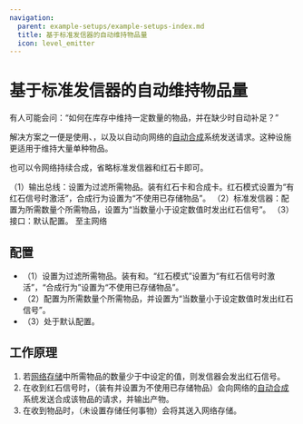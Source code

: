 ```yaml
---
navigation:
  parent: example-setups/example-setups-index.md
  title: 基于标准发信器的自动维持物品量
  icon: level_emitter
---
```


# 基于标准发信器的自动维持物品量

有人可能会问：“如何在库存中维持一定数量的物品，并在缺少时自动补足？”

解决方案之一便是使用<ItemLink id="export_bus" />、<ItemLink id="level_emitter" />，以及<ItemLink id="crafting_card" />以自动向网络的[自动合成](../ae2-mechanics/autocrafting.md)系统发送请求。这种设施更适用于维持大量单种物品。

也可以令网络持续合成，省略标准发信器和红石卡即可。

<GameScene zoom="6" interactive={true}>
  <ImportStructure src="../assets/assemblies/level_emitter_autostocking.snbt" />

  <BoxAnnotation color="#dddddd" min="1 1 0" max="2 1.3 1">
        （1）输出总线：设置为过滤所需物品。装有红石卡和合成卡。红石模式设置为“有红石信号时激活”，合成行为设置为“不使用已存储物品”。
        <Row><ItemImage id="redstone_card" scale="2" /> <ItemImage id="crafting_card" scale="2" /></Row>
  </BoxAnnotation>

  <BoxAnnotation color="#dddddd" min="0.7 1 0" max="1 2 1">
        （2）标准发信器：配置为所需数量个所需物品，设置为“当数量小于设定数值时发出红石信号”。
  </BoxAnnotation>

  <BoxAnnotation color="#dddddd" min="1 0 0" max="2 1 1">
        （3）接口：默认配置。
  </BoxAnnotation>

<DiamondAnnotation pos="4 0.5 0.5" color="#00ff00">
        至主网络
    </DiamondAnnotation>

  <IsometricCamera yaw="195" pitch="30" />
</GameScene>

## 配置

* <ItemLink id="export_bus" />（1）设置为过滤所需物品。装有<ItemLink id="redstone_card" />和<ItemLink id="crafting_card" />。“红石模式”设置为“有红石信号时激活”，“合成行为”设置为“不使用已存储物品”。
* <ItemLink id="level_emitter" />（2）配置为所需数量个所需物品，并设置为“当数量小于设定数值时发出红石信号”。
* <ItemLink id="interface" />（3）处于默认配置。

## 工作原理

1. 若[网络存储](../ae2-mechanics/import-export-storage.md)中所需物品的数量少于<ItemLink id="level_emitter" />中设定的值，则发信器会发出红石信号。
2. 在收到红石信号时，<ItemLink id="export_bus" />（装有<ItemLink id="crafting_card" />并设置为不使用已存储物品）会向网络的[自动合成](../ae2-mechanics/autocrafting.md)系统发送合成该物品的请求，并输出产物。
3. 在收到物品时，<ItemLink id="interface" />（未设置存储任何事物）会将其送入网络存储。